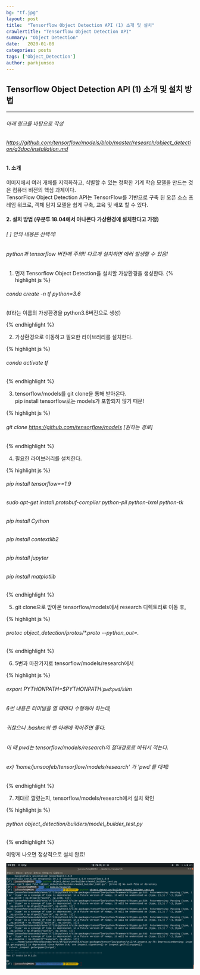 ```yaml
---
bg: "tf.jpg"
layout: post
title:  "Tensorflow Object Detection API (1) 소개 및 설치"
crawlertitle: "Tensorflow Object Detection API"
summary: "Object Detection"
date:   2020-01-08
categories: posts
tags: ['Object_Detection']
author: parkjunsoo
---
```



## Tensorflow Object Detection API (1) 소개 및 설치 방법
***

###### 아래 링크를 바탕으로 작성
###### <https://github.com/tensorflow/models/blob/master/research/object_detection/g3doc/installation.md>

#### 1. 소개

이미지에서 여러 개체를 지역화하고, 식별할 수 있는 정확한 기계 학습 모델을 만드는 것은 컴퓨터 비전의 핵심 과제이다.  
TensorFlow Object Detection API는 TensorFlow를 기반으로 구축 된 오픈 소스 프레임 워크로, 객체 탐지 ​​모델을 쉽게 구축, 교육 및 배포 할 수 있다.  

#### 2. 설치 방법 (우분투 18.04에서 아나콘다 가상환경에 설치한다고 가정)

###### [ ] 안의 내용은 선택적!
###### python과 tensorflow 버전에 주의!! 다르게 설치하면 에러 발생할 수 있음!


1) 먼저  Tensorflow Object Detection을 설치할 가상환경을 생성한다.
{% highlight js %}  

###### conda create -n tf python=3.6  
(tf라는 이름의 가상환경을 python3.6버전으로 생성)

{% endhighlight %}

2) 가상환경으로 이동하고 필요한 라이브러리를 설치한다.

{% highlight js %}  

###### conda activate tf

{% endhighlight %}

3) tensorflow/models를 git clone을 통해 받아온다.  
   pip install tensorflow로는 models가 포함되지 않기 때문!

{% highlight js %}  

###### git clone https://github.com/tensorflow/models [원하는 경로]

{% endhighlight %}

4) 필요한 라이브러리를 설치한다.

{% highlight js %}  

###### pip install tensorflow==1.9
###### sudo apt-get install protobuf-compiler python-pil python-lxml python-tk
###### pip install Cython
###### pip install contextlib2
###### pip install jupyter
###### pip install matplotlib
{% endhighlight %}

5) git clone으로 받아온 tensorflow/models에서 research 디렉토리로 이동 후,

{% highlight js %}  

###### protoc object_detection/protos/\*.proto --python_out=.
{% endhighlight %}

6) 5번과 마찬가지로 tensorflow/models/research에서

{% highlight js %}  

###### export PYTHONPATH=$PYTHONPATH:`pwd`:`pwd`/slim

###### 6번 내용은 터미널을 열 때마다 수행해야 하는데,  
###### 귀찮으니 .bashrc의 맨 아래에 적어주면 좋다.  
###### 이 때 pwd는 tensorflow/models/research의 절대경로로 바꿔서 적는다.  
###### ex) 'home/junsoofeb/tensorflow/models/research' 가 'pwd'를 대체!

{% endhighlight %}

7) 제대로 깔렸는지, tensorflow/models/research에서 설치 확인  

{% highlight js %}  

###### python object_detection/builders/model_builder_test.py

{% endhighlight %}

이렇게 나오면 정상적으로 설치 완료!

![result](https://github.com/junsoofeb/junsoofeb.github.io/raw/master/assets/images/result.png)
